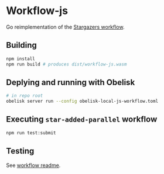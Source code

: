 # Workflow-js

Go reimplementation of the [Stargazers workflow](../worflow-rs/).


## Building
```sh
npm install
npm run build # produces dist/workflow-js.wasm
```

## Deplying and running with Obelisk

```sh
# in repo root
obelisk server run --config obelisk-local-js-workflow.toml
```

## Executing `star-added-parallel` workflow
```sh
npm run test:submit
```

## Testing
See [workflow readme](../workflow-rs/README.md).
